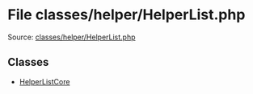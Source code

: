 File classes/helper/HelperList.php
=========

Source: [classes/helper/HelperList.php](https://github.com/PrestaShop/PrestaShop/blob/1.5.1.0/classes/helper/HelperList.php)


Classes
-------

* [HelperListCore](class.HelperListCore.md)

